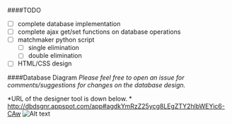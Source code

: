 ####TODO
- [ ] complete database implementation
- [ ] complete ajax get/set functions on database operations
- [ ] matchmaker python script
  - [ ] single elimination
  - [ ] double elimination
- [ ] HTML/CSS design

####Database Diagram
*Please feel free to open an issue for comments/suggestions for changes on the database design.*

*URL of the designer tool is down below. *
http://dbdsgnr.appspot.com/app#agdkYmRzZ25ycg8LEgZTY2hlbWEYic6-CAw
![Alt text](http://i1373.photobucket.com/albums/ag395/Ron_Daryl_Magno/download_zpse9e200d7.png "Database Diagram")
